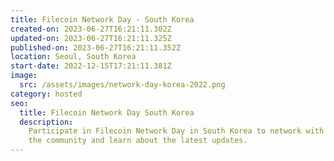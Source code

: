 ```yaml
---
title: Filecoin Network Day - South Korea
created-on: 2023-06-27T16:21:11.302Z
updated-on: 2023-06-27T16:21:11.325Z
published-on: 2023-06-27T16:21:11.352Z
location: Seoul, South Korea
start-date: 2022-12-15T17:21:11.381Z
image:
  src: /assets/images/network-day-korea-2022.png
category: hosted
seo:
  title: Filecoin Network Day South Korea
  description:
    Participate in Filecoin Network Day in South Korea to network with
    the community and learn about the latest updates.
---
```

